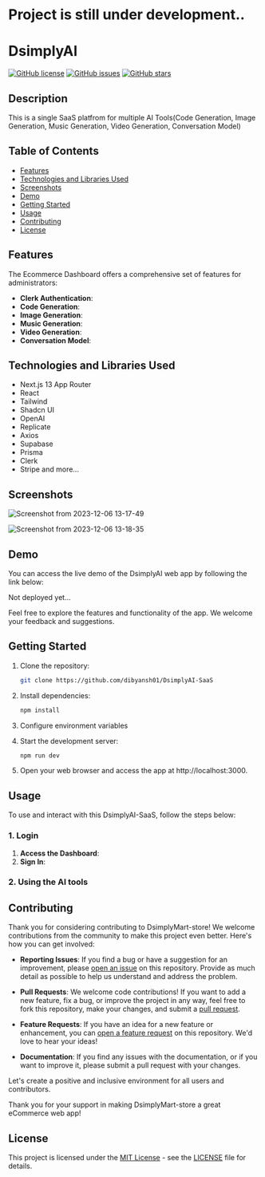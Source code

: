 
# Project is still under development..

# DsimplyAI

[![GitHub license](https://img.shields.io/badge/license-MIT-blue.svg)](https://github.com/dibyansh01/DsimplyAI-SaaS/blob/main/LICENSE)
[![GitHub issues](https://img.shields.io/github/issues/dibyansh01/DsimplyMart-dashboard)](https://github.com/dibyansh01/DsimplyAI-SaaS/issues)
[![GitHub stars](https://img.shields.io/github/stars/dibyansh01/DsimplyMart-store)](https://github.com/dibyansh01/DsimplyAI-SaaS/stargazers)


## Description

This is a single SaaS platfrom for multiple AI Tools(Code Generation, Image Generation, Music Generation, Video Generation, Conversation Model) 


## Table of Contents

- [Features](#features)
- [Technologies and Libraries Used](#technologies-and-libraries-used)
- [Screenshots](#screenshots)
- [Demo](#demo)
- [Getting Started](#getting-started)
- [Usage](#usage)
- [Contributing](#contributing)
- [License](#license)


## Features

The Ecommerce Dashboard offers a comprehensive set of features for administrators:

- **Clerk Authentication**: 
- **Code Generation**: 
- **Image Generation**: 
- **Music Generation**: 
- **Video Generation**: 
- **Conversation Model**: 
  



## Technologies and Libraries Used

- Next.js 13 App Router
- React
- Tailwind
- Shadcn UI
- OpenAI
- Replicate
- Axios
- Supabase
- Prisma
- Clerk
- Stripe
  and more...
  

## Screenshots

![Screenshot from 2023-12-06 13-17-49](https://github.com/dibyansh01/DsimplyAI-SaaS/assets/129924389/be940547-1fd4-4461-8f36-9d4b892e779b)


![Screenshot from 2023-12-06 13-18-35](https://github.com/dibyansh01/DsimplyAI-SaaS/assets/129924389/00b1467f-d6a2-4173-9d5a-f8f4e3edb68f)




## Demo


You can access the live demo of the DsimplyAI web app by following the link below:

Not deployed yet...

Feel free to explore the features and functionality of the app. We welcome your feedback and suggestions.


## Getting Started


1. Clone the repository:

   ```bash
   git clone https://github.com/dibyansh01/DsimplyAI-SaaS
   
2. Install dependencies:

    ```bash
   npm install

3. Configure environment variables

5. Start the development server:
   ```bash
   npm run dev

6. Open your web browser and access the app at http://localhost:3000.
   

## Usage

To use and interact with this DsimplyAI-SaaS, follow the steps below:

### 1. Login

1. **Access the Dashboard**: 
2. **Sign In**: 

### 2. Using the AI tools


## Contributing

Thank you for considering contributing to DsimplyMart-store! We welcome contributions from the community to make this project even better. Here's how you can get involved:

- **Reporting Issues**: If you find a bug or have a suggestion for an improvement, please [open an issue](https://github.com/dibyansh01/DsimplyAI-SaaS/issues) on this repository. Provide as much detail as possible to help us understand and address the problem.

- **Pull Requests**: We welcome code contributions! If you want to add a new feature, fix a bug, or improve the project in any way, feel free to fork this repository, make your changes, and submit a [pull request](https://github.com/dibyansh01/DsimplyAI-SaaS/pulls).

- **Feature Requests**: If you have an idea for a new feature or enhancement, you can [open a feature request](https://github.com/dibyansh01/DsimplyAI-SaaS/issues) on this repository. We'd love to hear your ideas!

- **Documentation**: If you find any issues with the documentation, or if you want to improve it, please submit a pull request with your changes.

Let's create a positive and inclusive environment for all users and contributors.

Thank you for your support in making DsimplyMart-store a great eCommerce web app!


## License

This project is licensed under the [MIT License](https://opensource.org/licenses/MIT) - see the [LICENSE](https://github.com/dibyansh01/DsimplyAI-SaaS/blob/main/LICENSE) file for details.





